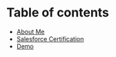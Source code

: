 # Table of contents

* [About Me](README.md)
* [Salesforce Certification](salesforcecerts.md)
* [Demo](demo.md)

